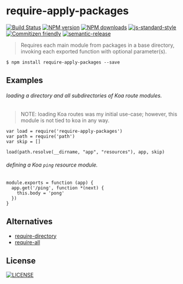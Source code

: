 # require-apply-packages

[![Build Status](http://img.shields.io/travis/wilmoore/require-apply-packages.svg)](https://travis-ci.org/wilmoore/require-apply-packages) [![NPM version](http://img.shields.io/npm/v/require-apply-packages.svg)](https://www.npmjs.org/package/require-apply-packages) [![NPM downloads](http://img.shields.io/npm/dm/require-apply-packages.svg)](https://www.npmjs.org/package/require-apply-packages) [![js-standard-style](https://img.shields.io/badge/code%20style-standard-brightgreen.svg?style=flat)](https://github.com/feross/standard) [![Commitizen friendly](https://img.shields.io/badge/commitizen-friendly-brightgreen.svg)](http://commitizen.github.io/cz-cli/) [![semantic-release](https://img.shields.io/badge/%20%20%F0%9F%93%A6%F0%9F%9A%80-semantic--release-e10079.svg)](https://github.com/semantic-release/semantic-release)

> Requires each main module from packages in a base directory, invoking each exported function with optional parameter(s).

    $ npm install require-apply-packages --save

## Examples

###### loading a directory and all subdirectories of Koa route modules.

> NOTE: loading Koa routes was my initial use-case; however, this module is not tied to koa in any way.

    var load = require('require-apply-packages')
    var path = require('path')
    var skip = []

    load(path.resolve(__dirname, "app", "resources"), app, skip)

###### defining a Koa `ping` resource module.

    module.exports = function (app) {
      app.get('/ping', function *(next) {
        this.body = 'pong'
      })
    }

## Alternatives

- [require-directory](https://www.npmjs.org/package/require-directory)
- [require-all](https://www.npmjs.org/package/require-all)

## License

  [![LICENSE](http://img.shields.io/npm/l/require-apply-packages.svg)](LICENSE)

